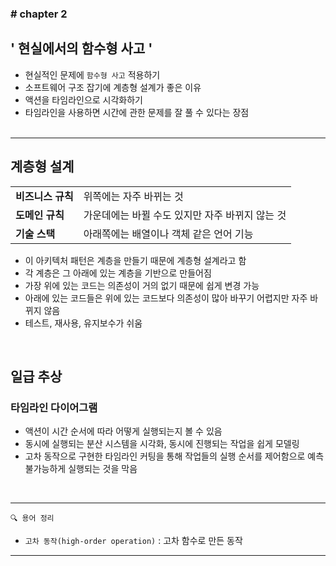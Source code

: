### \# chapter 2

## ' 현실에서의 함수형 사고 '

- 현실적인 문제에 `함수형 사고` 적용하기
- 소프트웨어 구조 잡기에 계층형 설계가 좋은 이유
- 액션을 타임라인으로 시각화하기
- 타임라인을 사용하면 시간에 관한 문제를 잘 풀 수 있다는 장점<br><br>


<hr>


## 계층형 설계

<table>
  <tr>
    <td><strong>비즈니스 규칙</strong></td>
    <td>위쪽에는 자주 바뀌는 것</td>
  </tr>
  <tr>
    <td><strong>도메인 규칙</strong></td>
    <td>가운데에는 바뀔 수도 있지만 자주 바뀌지 않는 것</td>
  </tr>
  <tr>
    <td><strong>기술 스택</strong></td>
    <td>아래쪽에는 배열이나 객체 같은 언어 기능</td>
  </tr>
</table>

- 이 아키텍처 패턴은 계층을 만들기 때문에 계층형 설계라고 함
- 각 계층은 그 아래에 있는 계층을 기반으로 만들어짐
- 가장 위에 있는 코드는 의존성이 거의 없기 때문에 쉽게 변경 가능
- 아래에 있는 코드들은 위에 있는 코드보다 의존성이 많아 바꾸기 어렵지만 자주 바뀌지 않음
- 테스트, 재사용, 유지보수가 쉬움


<br>

## 일급 추상

### 타임라인 다이어그램
- 액션이 시간 순서에 따라 어떻게 실행되는지 볼 수 있음
- 동시에 실행되는 분산 시스템을 시각화, 동시에 진행되는 작업을 쉽게 모델링
- 고차 동작으로 구현한 타임라인 커팅을 통해 작업들의 실행 순서를 제어함으로 예측 불가능하게 실행되는 것을 막음

<br>
<hr>

` 🔍 용어 정리 `
- `고차 동작(high-order operation)` : 고차 함수로 만든 동작

<hr>